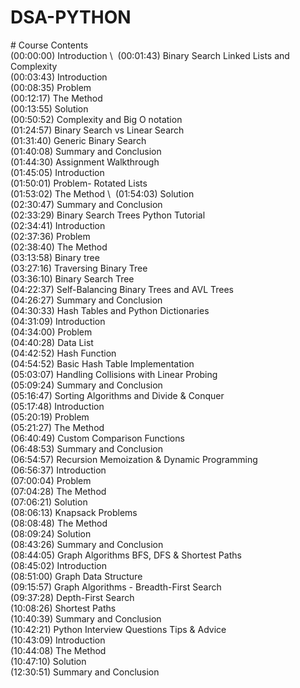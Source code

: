 # DSA-PYTHON
️# Course Contents ️\
️ (00:00:00) Introduction \ 
️ (00:01:43) Binary Search Linked Lists and Complexity \
️ (00:03:43) Introduction \
️ (00:08:35) Problem \
️ (00:12:17) The Method \
️ (00:13:55) Solution \
️ (00:50:52) Complexity and Big O notation \
️ (01:24:57) Binary Search vs Linear Search \
️ (01:31:40) Generic Binary Search \
️ (01:40:08) Summary and Conclusion \
️ (01:44:30) Assignment Walkthrough \
️ (01:45:05) Introduction \
️ (01:50:01) Problem- Rotated Lists \
️ (01:53:02) The Method \ 
️ (01:54:03) Solution \
️ (02:30:47) Summary and Conclusion \
️ (02:33:29) Binary Search Trees Python Tutorial \
️ (02:34:41) Introduction \
️ (02:37:36) Problem \
️ (02:38:40) The Method \
️ (03:13:58) Binary tree \
️ (03:27:16) Traversing Binary Tree \
️ (03:36:10) Binary Search Tree \
️ (04:22:37) Self-Balancing Binary Trees and AVL Trees \
️ (04:26:27) Summary and Conclusion \
️ (04:30:33) Hash Tables and Python Dictionaries \
️ (04:31:09) Introduction \
️ (04:34:00) Problem \
️ (04:40:28) Data List \
️ (04:42:52) Hash Function \
️ (04:54:52) Basic Hash Table Implementation \
️ (05:03:07) Handling Collisions with Linear Probing \
️ (05:09:24) Summary and Conclusion \
️ (05:16:47) Sorting Algorithms and Divide & Conquer \
️ (05:17:48) Introduction \
️ (05:20:19) Problem \
️ (05:21:27) The Method \
️ (06:40:49) Custom Comparison Functions \
️ (06:48:53) Summary and Conclusion \
️ (06:54:57) Recursion Memoization & Dynamic Programming \
️ (06:56:37) Introduction \
️ (07:00:04) Problem \
️ (07:04:28) The Method \
️ (07:06:21) Solution \
️ (08:06:13) Knapsack Problems \
️ (08:08:48) The Method \
️ (08:09:24) Solution \
️ (08:43:26) Summary and Conclusion \
️ (08:44:05) Graph Algorithms BFS, DFS & Shortest Paths \
️ (08:45:02) Introduction \
️ (08:51:00) Graph Data Structure \
️ (09:15:57) Graph Algorithms - Breadth-First Search \
️ (09:37:28) Depth-First Search \
️ (10:08:26) Shortest Paths \
️ (10:40:39) Summary and Conclusion \
️ (10:42:21) Python Interview Questions Tips & Advice \
️ (10:43:09) Introduction \
️ (10:44:08) The Method \
️ (10:47:10) Solution \
️ (12:30:51) Summary and Conclusion 
